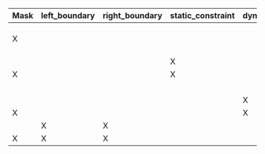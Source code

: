 | Mask | left_boundary | right_boundary | static_constraint | dynamic_constraint | Test Case                                                    |
| ---- | ------------- | -------------- | ----------------- | ------------------ | ------------------------------------------------------------ |
| X    |               |                |                   |                    | [test_masked_viterbi_decode](allennlp/conditional_random_field_test::TestConditionalRandomField#test_masked_viterbi_decode)<br />[test_viterbi_tags](tests.allennlp.conditional_random_field_test.TestConditionalRandomField#test_viterbi_tags)<br />[test_forward_works_with_mask](tests.allennlp.conditional_random_field_test.TestConditionalRandomField#test_forward_works_with_mask) |
|      |               |                | X                 |                    | [test_unmasked_constrained_viterbi_tags](tests.allennlp.conditional_random_field_test.TestConditionalRandomField#test_unmasked_constrained_viterbi_tags) |
| X    |               |                | X                 |                    | [test_constrained_viterbi_tags](tests.allennlp.conditional_random_field_test.TestConditionalRandomField#test_constrained_viterbi_tags) |
|      |               |                |                   |                    | [test_forward_works_without_mask](tests.allennlp.conditional_random_field_test.TestConditionalRandomField#test_forward_works_without_mask) |
|      |               |                |                   | X                  | [test_decode_without_mask](tests.test_dynamic_transition_constraint.TestDynamicTransitionConstraint#test_decode_without_mask) |
| X    |               |                |                   | X                  | [test_decode_with_mask](tests.test_dynamic_transition_constraint.TestDynamicTransitionConstraint#test_decode_with_mask) |
|      | X             | X              |                   |                    | [test_crf_add_boundary_energy_with_no_mask](tests.test_crf_add_boundary_energy.test_crf_add_boundary_energy_with_no_mask) |
| X    | X             | X              |                   |                    | [test_crf_add_boundary_energy_with_mask](tests.test_crf_add_boundary_energy.test_crf_add_boundary_energy_with_mask) |

